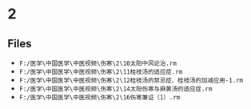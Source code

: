 # 2

## Files

- `F:/医学\中国医学\中医视频\伤寒\2\10太阳中风论治.rm`
- `F:/医学\中国医学\中医视频\伤寒\2\11桂枝汤的适应症.rm`
- `F:/医学\中国医学\中医视频\伤寒\2\12桂枝汤的禁忌症、桂枝汤的加减应用-1.rm`
- `F:/医学\中国医学\中医视频\伤寒\2\14太阳伤寒与麻黄汤的适应症.rm`
- `F:/医学\中国医学\中医视频\伤寒\2\16伤寒兼证（1）.rm`
